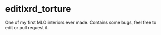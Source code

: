 # editlxrd_torture
One of my first MLO interiors ever made. Contains some bugs, feel free to edit or pull request it.
